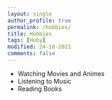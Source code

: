 ```yaml
---
layout: single
author_profile: true
permalink: /hobbies/
title: Hobbies
tags: [Hoby]
modified: 24-10-2021
comments: false
---
```



* Watching Movies and Animes
* Listening to Music
* Reading Books

